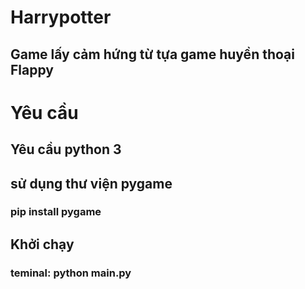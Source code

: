 # Harrypotter
## Game lấy cảm hứng từ tựa game huyền thoại Flappy 
# 
# Yêu cầu
  ## Yêu cầu python 3
  ## sử dụng thư viện pygame
  ### pip install pygame
  ## Khởi chạy
  ### teminal: python main.py
